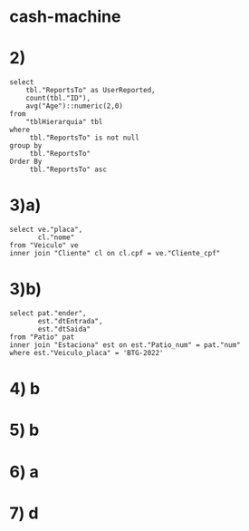 # cash-machine

# 2)

```
select   
	tbl."ReportsTo" as UserReported,
	count(tbl."ID"),	
	avg("Age")::numeric(2,0)	
from   
	"tblHierarquia" tbl 		  
where 
	 tbl."ReportsTo" is not null
group by 
	 tbl."ReportsTo"
Order By 
	 tbl."ReportsTo" asc
```
# 3)a)

```
select ve."placa",
       cl."nome" 
from "Veiculo" ve
inner join "Cliente" cl on cl.cpf = ve."Cliente_cpf"

```

# 3)b)

```
select pat."ender",
       est."dtEntrada",
       est."dtSaida"
from "Patio" pat 
inner join "Estaciona" est on est."Patio_num" = pat."num"
where est."Veiculo_placa" = 'BTG-2022'

```

# 4) b

# 5) b

# 6) a

# 7) d

